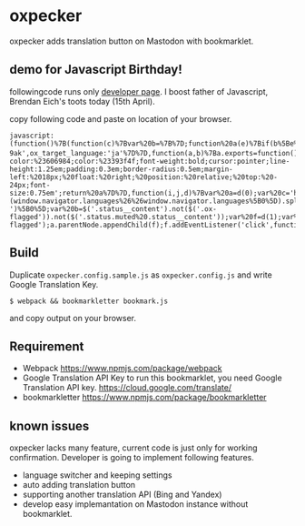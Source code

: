 # oxpecker
oxpecker adds translation button on Mastodon with bookmarklet.

## demo for Javascript Birthday!
followingcode runs only [developer page](https://ostatus.taiyolab.com/@t_trace).
I boost father of Javascript, Brendan Eich's toots today (15th April).

copy following code and paste on location of your browser.
```
javascript:(function()%7B(function(c)%7Bvar%20b=%7B%7D;function%20a(e)%7Bif(b%5Be%5D)%7Breturn%20b%5Be%5D.exports%7Dvar%20d=b%5Be%5D=%7Bi:e,l:false,exports:%7B%7D%7D;c%5Be%5D.call(d.exports,d,d.exports,a);d.l=true;return%20d.exports%7Da.m=c;a.c=b;a.i=function(a)%7Breturn%20a%7D;a.d=function(b,c,d)%7Bif(!a.o(b,c))%7BObject.defineProperty(b,c,%7Bconfigurable:false,enumerable:true,get:d%7D)%7D%7D;a.n=function(b)%7Bvar%20c=b%26%26b.__esModule%3Ffunction%20a()%7Breturn%20b%5B'default'%5D%7D:function%20a()%7Breturn%20b%7D;a.d(c,'a',c);return%20c%7D;a.o=function(a,b)%7Breturn%20Object.prototype.hasOwnProperty.call(a,b)%7D;a.p='';return%20a(a.s=2)%7D(%5Bfunction(a,b)%7Ba.exports=%7Bapi_key:'AIzaSyCzYjoqZrHUUUc4A9IKcZdbnaqecDB-9ak',ox_target_language:'ja'%7D%7D,function(a,b)%7Ba.exports=function()%7Bvar%20a=document.createElement('A');a.innerHTML='文/A';a.style.cssText='background-color:%23606984;color:%23393f4f;font-weight:bold;cursor:pointer;line-height:1.25em;padding:0.3em;border-radius:0.5em;margin-left:%2018px;%20float:%20right;%20position:%20relative;%20top:%20-24px;font-size:0.75em';return%20a%7D%7D,function(i,j,d)%7Bvar%20a=d(0);var%20c='https://translation.googleapis.com/language/translate/v2%3Fkey='+a.api_key;var%20g=a.ox_target_language;var%20h=(window.navigator.languages%26%26window.navigator.languages%5B0%5D).split('-')%5B0%5D;var%20b=$('.status__content').not($('.ox-flagged')).not($('.status.muted%20.status__content'));var%20f=d(1);var%20e=f();b.each(function(j)%7Bvar%20a=b%5Bj%5D;var%20h=a.textContent;var%20k='init';var%20f=e.cloneNode(true);var%20d=document.createElement('DIV');d.id='translation_'+Math.round(Math.random()*1e3);var%20i=d.id;a.appendChild(d);a.classList.add('ox-flagged');a.parentNode.appendChild(f);f.addEventListener('click',function()%7Bconsole.log('started');$.ajax(%7Btype:'GET',dataType:'jsonp',url:c,data:%7Bq:h,target:g%7D%7D).then(function(a)%7Bconsole.log(a.data.translations%5B0%5D.translatedText);$('%23'+i).after(a.data.translations%5B0%5D.translatedText)%7D,function()%7Bconsole.log('error')%7D)%7D,false)%7D)%7D%5D))%7D())
```

## Build
Duplicate `oxpecker.config.sample.js` as `oxpecker.config.js` and write Google Translation Key.

```
$ webpack && bookmarkletter bookmark.js
```

 and copy output on your browser.

## Requirement
- Webpack https://www.npmjs.com/package/webpack
- Google Translation API Key
to run this bookmarklet, you need Google Translation API key.
https://cloud.google.com/translate/
- bookmarkletter https://www.npmjs.com/package/bookmarkletter

## known issues
oxpecker lacks many feature, current code is just only for working confirmation.
Developer is going to implement following features.
- language switcher and keeping settings
- auto adding translation button
- supporting another translation API (Bing and Yandex)
- develop easy implemantation on Mastodon instance without bookmarklet.
